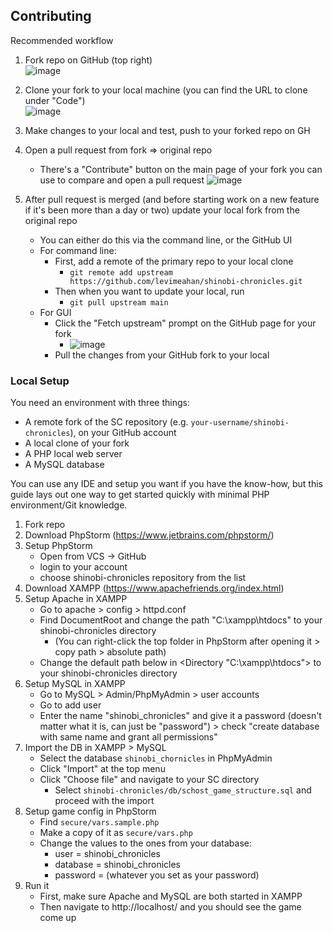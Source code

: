 ## Contributing

Recommended workflow

1. Fork repo on GitHub (top right)  
  ![image](https://i.imgur.com/0tiyX6N.png) 
2. Clone your fork to your local machine (you can find the URL to clone under "Code")  
  ![image](https://i.imgur.com/VCUgDnG.png)
3. Make changes to your local and test, push to your forked repo on GH
4. Open a pull request from fork => original repo
   - There's a "Contribute" button on the main page of your fork you can use to compare and open a pull request
    ![image](https://i.imgur.com/z5SCPuQ.png)

5. After pull request is merged (and before starting work on a new feature if it's been more than a day or two) update your local fork from the original repo  
   - You can either do this via the command line, or the GitHub UI
   - For command line:
     - First, add a remote of the primary repo to your local clone
       - `git remote add upstream https://github.com/levimeahan/shinobi-chronicles.git`
     - Then when you want to update your local, run
       - `git pull upstream main`
   - For GUI
     - Click the "Fetch upstream" prompt on the GitHub page for your fork
       - ![image](https://i.imgur.com/cQJ0zGc.png) 
     - Pull the changes from your GitHub fork to your local


### Local Setup

You need an environment with three things:
- A remote fork of the SC repository (e.g. `your-username/shinobi-chronicles`), on your GitHub account
- A local clone of your fork 
- A PHP local web server
- A MySQL database 

You can use any IDE and setup you want if you have the know-how, but this guide lays out one way to get 
started quickly with minimal PHP environment/Git knowledge.

1. Fork repo
2. Download PhpStorm (https://www.jetbrains.com/phpstorm/)
3. Setup PhpStorm 
   - Open from VCS -> GitHub
   - login to your account
   - choose shinobi-chronicles repository from the list
4. Download XAMPP (https://www.apachefriends.org/index.html)
5. Setup Apache in XAMPP
   - Go to apache > config > httpd.conf
   - Find DocumentRoot and change the path "C:\xampp\htdocs" to your shinobi-chronicles directory
     - (You can right-click the top folder in PhpStorm after opening it > copy path > absolute path)
   - Change the default path below in <Directory "C:\xampp\htdocs"> to your shinobi-chronicles directory
6. Setup MySQL in XAMPP
   - Go to MySQL > Admin/PhpMyAdmin > user accounts 
   - Go to add user
   - Enter the name "shinobi_chronicles" and give it a password (doesn't matter what it is, can just be "password") > check "create database with same name and grant all permissions"
7. Import the DB in XAMPP > MySQL
   - Select the database `shinobi_chornicles` in PhpMyAdmin
   - Click "Import" at the top menu
   - Click "Choose file" and navigate to your SC directory
     - Select `shinobi-chronicles/db/schost_game_structure.sql` and proceed with the import
8. Setup game config in PhpStorm
   - Find `secure/vars.sample.php`
   - Make a copy of it as `secure/vars.php` 
   - Change the values to the ones from your database:
     - user = shinobi_chronicles 
     - database = shinobi_chronicles 
     - password = (whatever you set as your password)
9. Run it
    - First, make sure Apache and MySQL are both started in XAMPP
    - Then navigate to http://localhost/ and you should see the game come up

